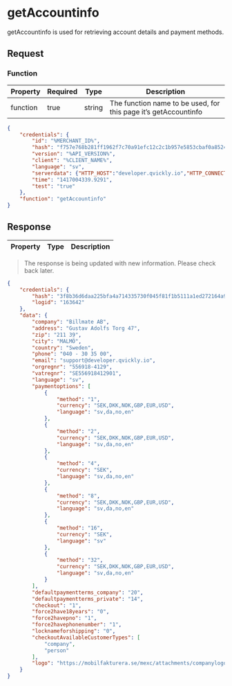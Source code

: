 # getAccountinfo

getAccountinfo is used for retrieving account details and payment methods.

## Request

### Function

| Property | Required | Type   | Description                                                     |
|----------|----------|--------|-----------------------------------------------------------------|
| function | true     | string | The function name to be used, for this page it’s getAccountinfo |

```json
{
    "credentials": {
        "id": "%MERCHANT_ID%",
        "hash": "f757e768b281ff1962f7c70a91efc12c2c1b957e5853cbaf0a8524c4c2e6ad4ce3b8617d11354dac49a8afa8a761b4b7ba355b1740f4fa25bbbbc38e05f4ae15",
        "version": "%API_VERSION%",
        "client": "%CLIENT_NAME%",
        "language": "sv",
        "serverdata": {"HTTP_HOST":"developer.qvickly.io","HTTP_CONNECTION":"keep-alive","HTTP_CACHE_CONTROL":"max-age=0","HTTP_ACCEPT":"text\/html,application\/xhtml+xml,application\/xml;q=0.9,image\/webp,*\/*;q=0.8","HTTP_USER_AGENT":"Mozilla\/5.0 (Macintosh; Intel Mac OS X 10_10_1) AppleWebKit\/537.36 (KHTML, like Gecko) Chrome\/39.0.2171.95 Safari\/537.36","HTTP_ACCEPT_ENCODING":"gzip, deflate, sdch","HTTP_ACCEPT_LANGUAGE":"en-US,en;q=0.8","PATH":"\/sbin:\/usr\/sbin:\/bin:\/usr\/bin","SERVER_SOFTWARE":"Apache\/2.2.26 (Amazon)","SERVER_NAME":"developer.qvickly.io","SERVER_ADDR":"172.31.22.88","SERVER_PORT":"80","REMOTE_ADDR":"2.71.114.219","REMOTE_PORT":"53241","GATEWAY_INTERFACE":"CGI\/1.1","SERVER_PROTOCOL":"HTTP\/1.1","REQUEST_METHOD":"GET","QUERY_STRING":"","REQUEST_TIME":1421313644},
        "time": "1417004339.9291",
        "test": "true"
    },
    "function": "getAccountinfo"
}
```

## Response

| Property | Type   | Description                                                                                   |
|----------|--------|-----------------------------------------------------------------------------------------------|

> The response is being updated with new information. Please check back later.

```json
{
    "credentials": {
        "hash": "3f8b36d6daa225bfa4a714335730f045f81f1b5111a1ed272164a99c56f15e295bca643912ac30b2920a14e53ee6134f0aa616c0ebcd8eab596264a1ff0f080e",
        "logid": "163642"
    },
    "data": {
        "company": "Billmate AB",
        "address": "Gustav Adolfs Torg 47",
        "zip": "211 39",
        "city": "MALMÖ",
        "country": "Sweden",
        "phone": "040 - 30 35 00",
        "email": "support@developer.qvickly.io",
        "orgregnr": "556918-4129",
        "vatregnr": "SE556918412901",
        "language": "sv",
        "paymentoptions": [
            {
                "method": "1",
                "currency": "SEK,DKK,NOK,GBP,EUR,USD",
                "language": "sv,da,no,en"
            },
            {
                "method": "2",
                "currency": "SEK,DKK,NOK,GBP,EUR,USD",
                "language": "sv,da,no,en"
            },
            {
                "method": "4",
                "currency": "SEK",
                "language": "sv,da,no,en"
            },
            {
                "method": "8",
                "currency": "SEK,DKK,NOK,GBP,EUR,USD",
                "language": "sv,da,no,en"
            },
            {
                "method": "16",
                "currency": "SEK",
                "language": "sv"
            },
            {
                "method": "32",
                "currency": "SEK,DKK,NOK,GBP,EUR,USD",
                "language": "sv,da,no,en"
            }
        ],
        "defaultpaymentterms_company": "20",
        "defaultpaymentterms_private": "14",
        "checkout": "1",
        "force2have18years": "0",
        "force2havepno": "1",
        "force2havephonenumber": "1",
        "locknameforshipping": "0",
        "checkoutAvailableCustomerTypes": [
            "company",
            "person"
        ],
        "logo": "https://mobilfakturera.se/mexc/attachments/companylogos/4913/00070813124735.png"
    }
}
```